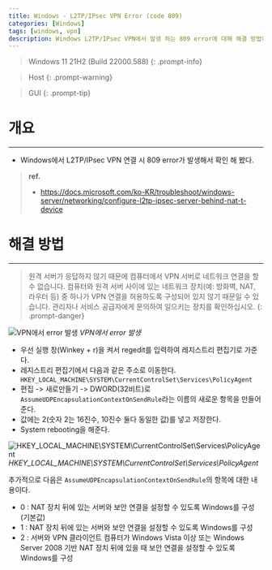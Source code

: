 ```yaml
---
title: Windows - L2TP/IPsec VPN Error (code 809)
categories: [Windows]
tags: [windows, vpn]
description: Windows L2TP/IPsec VPN에서 발생 하는 809 error에 대해 해결 방법이다.
---
```


>Windows 11 21H2 (Build 22000.588)
{: .prompt-info}

>Host
{: .prompt-warning}

>GUI
{: .prompt-tip}

# 개요
---

* Windows에서 L2TP/IPsec VPN 연결 시 809 error가 발생해서 확인 해 봤다.

> **ref.**
> * <https://docs.microsoft.com/ko-KR/troubleshoot/windows-server/networking/configure-l2tp-ipsec-server-behind-nat-t-device>

# 해결 방법
---

>원격 서버가 응답하지 않기 때문에 컴퓨터에서 VPN 서버로 네트워크 연결을 할 수 없습니다. 컴퓨터와 원격 서버 사이에 있는 네트워크 장치(예: 방화벽, NAT, 라우터 등) 중 하나가 VPN 연결을 허용하도록 구성되어 있지 않기 때문일 수 있습니다. 관리자나 서비스 공급자에게 문의하여 일으키는 장치를 확인하십시오.
{: .prompt-danger}

![VPN에서 error 발생](/assets/img/post/windows/2022-07-22-windows-l2tp_ipsec_vpn_error_809/1.png)
_VPN에서 error 발생_

- 우선 실행 창(Winkey + r)을 켜서 regedit를 입력하여 레지스트리 편집기로 가준다.
- 레지스트리 편집기에서 다음과 같은 주소로 이동한다.
`HKEY_LOCAL_MACHINE\SYSTEM\CurrentControlSet\Services\PolicyAgent`
- 편집 -> 새로만들기 -> DWORD(32비트)로 `AssumeUDPEncapsulationContextOnSendRule`라는 이름의 새로운 항목을 만들어준다.
- 값에는 2(숫자 2는 16진수, 10진수 둘다 동일한 값)를 넣고 저장한다.
- System rebooting을 해준다.

![HKEY_LOCAL_MACHINE\SYSTEM\CurrentControlSet\Services\PolicyAgent](/assets/img/post/windows/2022-07-22-windows-l2tp_ipsec_vpn_error_809/2.png)
_HKEY_LOCAL_MACHINE\SYSTEM\CurrentControlSet\Services\PolicyAgent_

추가적으로 다음은 `AssumeUDPEncapsulationContextOnSendRule`의 항목에 대한 내용이다.

* 0 : NAT 장치 뒤에 있는 서버와 보안 연결을 설정할 수 있도록 Windows를 구성 (기본값)
* 1 : NAT 장치 뒤에 있는 서버와 보안 연결을 설정할 수 있도록 Windows를 구성
* 2 : 서버와 VPN 클라이언트 컴퓨터가 Windows Vista 이상 또는 Windows Server 2008 기반 NAT 장치 뒤에 있을 때 보안 연결을 설정할 수 있도록 Windows를 구성